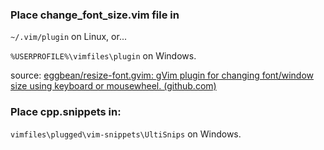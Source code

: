 ### Place change_font_size.vim file in

`~/.vim/plugin` on Linux, or...

`%USERPROFILE%\vimfiles\plugin` on Windows.

source: [eggbean/resize-font.gvim: gVim plugin for changing font/window size using keyboard or mousewheel. (github.com)](https://github.com/eggbean/resize-font.gvim?tab=readme-ov-file)

### Place cpp.snippets in:

`vimfiles\plugged\vim-snippets\UltiSnips` on Windows.


